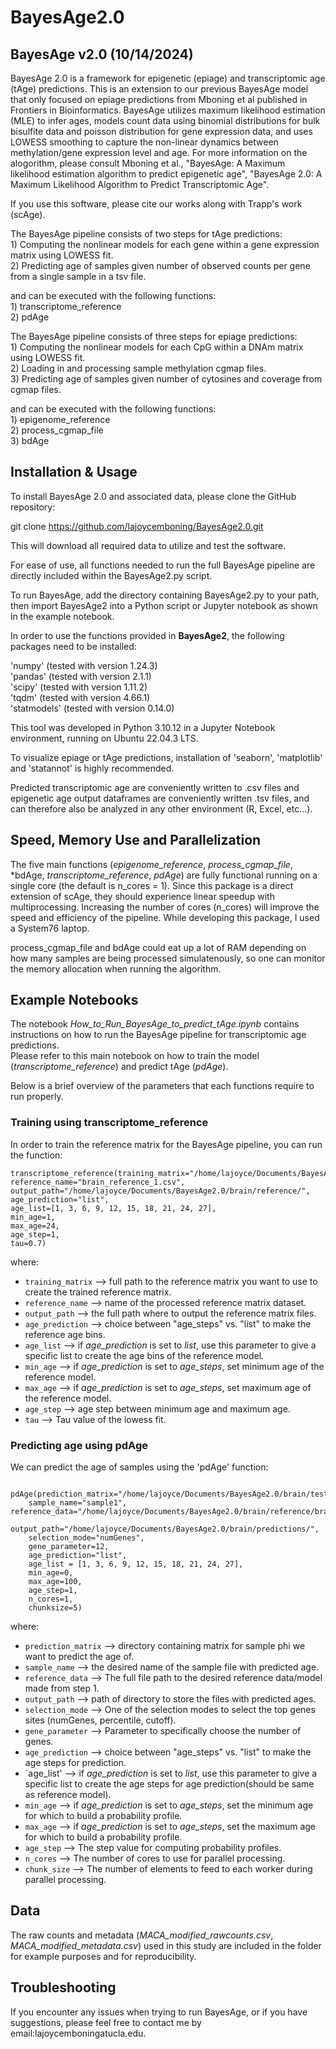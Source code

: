 # BayesAge2.0

## BayesAge v2.0 (10/14/2024)

BayesAge 2.0 is a framework for epigenetic (epiage) and transcriptomic age (tAge) predictions. This is an extension to our previous BayesAge model that only focused on epiage predictions from Mboning et al published in Frontiers in Bioinformatics. 
BayesAge utilizes maximum likelihood estimation (MLE) to infer ages, models count data using binomial distributions for bulk bisulfite data and poisson distribution for gene expression data, and uses LOWESS smoothing to capture the non-linear dynamics between methylation/gene expression level and age.
For more information on the alogorithm, please consult Mboning et al., "BayesAge: A Maximum likelihood estimation algorithm to predict epigenetic age", "BayesAge 2.0: A Maximum Likelihood Algorithm to Predict Transcriptomic Age". <br>

If you use this software, please cite our works along with Trapp's work (scAge).

The BayesAge pipeline consists of two steps for tAge predictions: <br>
    1) Computing the nonlinear models for each gene within a gene expression matrix using LOWESS fit. <br>
    2) Predicting age of samples given number of observed counts per gene from a single sample in a tsv file. <br>

and can be executed with the following functions: <br>
    1) transcriptome_reference <br>
    2) pdAge <br>
    
The BayesAge pipeline consists of three steps for epiage predictions: <br>
    1) Computing the nonlinear models for each CpG within a DNAm matrix using LOWESS fit. <br>
    2) Loading in and processing sample methylation cgmap files.  <br>
    3) Predicting age of samples given number of cytosines and coverage from cgmap files.

and can be executed with the following functions: <br>
    1) epigenome_reference <br>
    2) process_cgmap_file <br>
    3) bdAge <br>  

## Installation & Usage <br>

To install BayesAge 2.0 and associated data, please clone the GitHub repository:

git clone https://github.com/lajoycemboning/BayesAge2.0.git

This will download all required data to utilize and test the software.

For ease of use, all functions needed to run the full BayesAge pipeline are directly included within the BayesAge2.py script. <br>

To run BayesAge, add the directory containing BayesAge2.py to your path, then import BayesAge2 into a Python script or Jupyter notebook as shown in the example notebook.

In order to use the functions provided in <b>BayesAge2</b>, the following packages need to be installed:

'numpy' (tested with version 1.24.3) <br>
'pandas' (tested with version 2.1.1) <br>
'scipy' (tested with version 1.11.2) <br>
'tqdm' (tested with version 4.66.1) <br>
'statmodels' (tested with version 0.14.0) <br>

This tool was developed in Python 3.10.12 in a Jupyter Notebook environment, running on Ubuntu 22.04.3 LTS.

To visualize epiage or tAge predictions, installation of 'seaborn', 'matplotlib' and 'statannot' is highly recommended.

Predicted transcriptomic age are conveniently written to .csv files and epigenetic age output dataframes are conveniently written .tsv files, and can therefore also be analyzed in any other environment (R, Excel, etc...).

## Speed, Memory Use and Parallelization <br>
The five main functions (*epigenome_reference*, *process_cgmap_file*, *bdAge, *transcriptome_reference*, *pdAge*) are fully functional running on a single core (the default is n_cores = 1). Since this package is a direct extension of scAge, they should experience linear speedup with multiprocessing. Increasing the number of cores (n_cores) will improve the speed and efficiency of the pipeline. While developing this package, I used a System76 laptop.

process_cgmap_file and bdAge could eat up a lot of RAM depending on how many samples are being processed simulatenously, so one can monitor the memory allocation when running the algorithm.

## Example Notebooks <br>
The notebook *How_to_Run_BayesAge_to_predict_tAge.ipynb* contains instructions on how to run the BayesAge pipeline for transcriptomic age predictions.<br>
Please refer to this main notebook on how to train the model (*transcriptome_reference*) and predict tAge (*pdAge*). <br>

Below is a brief overview of the parameters that each functions require to run properly.

### Training using transcriptome_reference <br>

In order to train the reference matrix for the BayesAge pipeline, you can run the function:

```
transcriptome_reference(training_matrix="/home/lajoyce/Documents/BayesAge2.0/brain/loocv_sample/brain_sample_1.csv",                            reference_name="brain_reference_1.csv",                            output_path="/home/lajoyce/Documents/BayesAge2.0/brain/reference/",                     age_prediction="list",
age_list=[1, 3, 6, 9, 12, 15, 18, 21, 24, 27],
min_age=1,
max_age=24,
age_step=1,
tau=0.7)
```
where: 
* `training_matrix` --> full path to the reference matrix you want to use to create the trained reference matrix. <br>
* `reference_name` --> name of the processed reference matrix dataset. <br>
* `output_path` --> the full path where to output the reference matrix files. <br>
* `age_prediction` --> choice between "age_steps" vs. "list" to make the reference age bins. <br>
* `age_list` --> if *age_prediction* is set to *list*, use this parameter to give a specific list to create the age bins of the reference model. <br>
* `min_age` --> if *age_prediction* is set to *age_steps*, set minimum age of the reference model. <br>
* `max_age` --> if *age_prediction* is set to *age_steps*, set maximum age of the reference model. <br>
* `age_step` --> age step between minimum age and maximum age. <br>
* `tau` --> Tau value of the lowess fit. <br>

### Predicting age using pdAge <br>

We can predict the age of samples using the 'pdAge' function:

```
 pdAge(prediction_matrix="/home/lajoyce/Documents/BayesAge2.0/brain/test/sample1.csv",
    sample_name="sample1",
reference_data="/home/lajoyce/Documents/BayesAge2.0/brain/reference/brain_reference_sample",
    output_path="/home/lajoyce/Documents/BayesAge2.0/brain/predictions/",
    selection_mode="numGenes",
    gene_parameter=12,
    age_prediction="list",
    age_list = [1, 3, 6, 9, 12, 15, 18, 21, 24, 27],
    min_age=0,
    max_age=100,
    age_step=1,
    n_cores=1,
    chunksize=5)
```
where:
* `prediction_matrix` --> directory containing matrix for sample phi we want to predict the age of.
* `sample_name` --> the desired name of the sample file with predicted age.
* `reference_data` --> The full file path to the desired reference data/model made from step 1.
* `output_path` --> path of directory to store the files with predicted ages.
* `selection_mode` --> One of the selection modes to select the top genes sites (numGenes, percentile, cutoff).
* `gene_parameter` --> Parameter to specifically choose the number of genes.
* `age_prediction` --> choice between "age_steps" vs. "list" to make the age steps for prediction.
* `age_list' --> if *age_prediction* is set to *list*, use this parameter to give a specific list to create the age steps for age prediction(should be same as reference model). <br>
* `min_age` --> if *age_prediction* is set to *age_steps*, set the minimum age for which to build a probability profile.
* `max_age` --> if *age_prediction* is set to *age_steps*, set the maximum age for which to build a probability profile.
* `age_step` --> The step value for computing probability profiles.
* `n_cores` --> The number of cores to use for parallel processing.
* `chunk_size` --> The number of elements to feed to each worker during parallel processing.

## Data <br>
The raw counts and metadata (*MACA_modified_rawcounts.csv*, *MACA_modified_metadata.csv*) used in this study are included in the folder for example purposes and for reproducibility.

## Troubleshooting <br>

If you encounter any issues when trying to run BayesAge, or if you have suggestions, please feel free to contact me by email:lajoycemboningatucla.edu.

